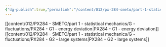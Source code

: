 ```yaml
---
{"dg-publish":true,"permalink":"/content/012/px-284-smeto/part-1-statistical-mechanics/g-fluctuations/g-fluctuations/","noteIcon":"1","created":"2025-08-27T13:14:32.657+01:00","updated":"2025-01-09T15:10:06.000+00:00"}
---
```


[[content/012/PX284 - SMETO/part 1 - statistical mechanics/G - fluctuations/PX284 - G1 - energy deviation\|PX284 - G1 - energy deviation]]
[[content/012/PX284 - SMETO/part 1 - statistical mechanics/G - fluctuations/PX284 - G2 - large systems\|PX284 - G2 - large systems]]